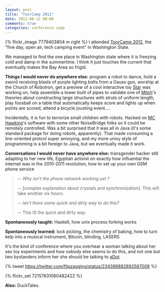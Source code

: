 ```yaml
---
layout: post
title: "ToorCamp 2012"
date: 2012-08-12 00:00
comments: true
categories: conference camp
---
```

{% flickr_image 7779403804 m right %}
I attended [ToorCamp 2012](http://toorcamp.org/), the "five day, open air, tech camping event" in Washington State.

We managed to find the one place in Washington state where it is freezing cold and damp in the summertime. I think it 
just touches the current that eventually makes the Bay Area so frigid.

**Things I would never do anywhere else:** program a robot to dance, hold a sword receiving blasts of purple lighting bolts 
from a Gauss gun, worship at the Church of Robotron, get a preview of a cool interactive 
toy [Star](http://starsimpson.com/) was working on, help assemble a tower built of pipes to validate one of [Miloh](https://twitter.com/miloh)'s theories
about constructing large structures with struts of uniform length, play foosball on a table that automatically keeps score and lights up 
when points are scored, attend a bicycle jousting event....

<!-- more -->

Incidentally, it is fun to terrorize small children with robots. Hacked on [MC Hawking](https://www.noisebridge.net/wiki/Noise-Bot)'s 
software with some other NoiseBridge folks so it could be remotely controlled.
Was a bit surprised that it was all in Java (it's some standard package for doing robots, apparently). That made consuming a 
line-oriented protcol super annoying, and my more unixy style of programming is a bit foreign to Java, but we eventually made it work.

**Conversations I would never have anywhere else:** transgender hacker still adapting to her new life, Egyptian activist on 
exactly how influential the internet was in the 2010-2011 revolution, how to set up your own GSM phone service

> -- _Why isn't the phone network working yet ?_
>
> -- [complex explanation about crystals and synchronization]. This will take another six hours.
> 
> -- _Isn't there some quick and dirty way to do this?_
>
> -- This IS the quick and dirty way.

**Spontaneously taught:** Haskell, how unix process forking works

**Spontaneously learned:** lock picking, the chemistry of baking, how to turn kelp into a musical instrument, Bitcoin, blinding, LASERS 

It's the kind of conference where you overhear a woman talking about her sex toy experiments and how nobody else seems to do this, and not one but
two bystanders inform her she should be talking to [qDot](https://twitter.com/qDot).

{% tweet https://twitter.com/flipzagging/status/234389882892587008 %}

{% flickr_set 72157631060482422 %}

**Also:** DuckTales.
